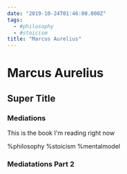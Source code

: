 ```yaml
--- 
date: "2019-10-24T01:46:00.000Z"
tags: 
  - #philosophy
  - #stoicism
title: "Marcus Aurelius"
---
```


# Marcus Aurelius

## Super Title

### Mediations

This is the book I'm reading right now

%philosophy %stoicism %mentalmodel

### Mediatations Part 2

